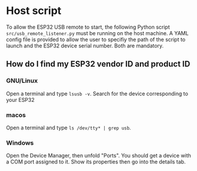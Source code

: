 # Host script

To allow the ESP32 USB remote to start, the following Python script `src/usb_remote_listener.py` must be running on the host machine.
A YAML config file is provided to allow the user to specifiy the path of the script to launch and the ESP32 device serial number. Both are mandatory.

## How do I find my ESP32 vendor ID and product ID

### GNU/Linux 
Open a terminal and type `lsusb -v`.
Search for the device corresponding to your ESP32

### macos
Open a terminal and type `ls /dev/tty* | grep usb`.

### Windows
Open the Device Manager, then unfold "Ports".
You should get a device with a COM port assigned to it. Show its properties then go into the details tab. 
